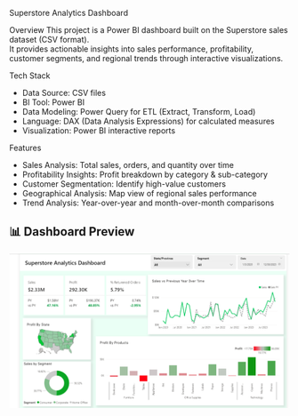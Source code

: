 Superstore Analytics Dashboard

Overview
This project is a Power BI dashboard built on the Superstore sales dataset (CSV format).  
It provides actionable insights into sales performance, profitability, customer segments, and regional trends through interactive visualizations.

Tech Stack
- Data Source: CSV files
- BI Tool: Power BI
- Data Modeling: Power Query for ETL (Extract, Transform, Load)
- Language: DAX (Data Analysis Expressions) for calculated measures
- Visualization: Power BI interactive reports

Features
- Sales Analysis: Total sales, orders, and quantity over time
- Profitability Insights: Profit breakdown by category & sub-category
- Customer Segmentation: Identify high-value customers
- Geographical Analysis: Map view of regional sales performance
- Trend Analysis: Year-over-year and month-over-month comparisons

## 📊 Dashboard Preview
![Dashboard Screenshot](docs\screenshots\dashboard_overview.png)

